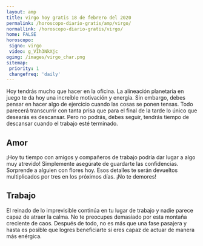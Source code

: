 ```yaml
---
layout: amp
title: virgo hoy gratis 18 de febrero del 2020 
permalink: /horoscopo-diario-gratis/amp/virgo/
normallink: /horoscopo-diario-gratis/virgo/
home: FALSE
horoscopo:
 signo: virgo
 video: g_VIh3NkXjc
ogimg: /images/virgo_char.png
sitemap:
 priority: 1
 changefreq: 'daily'
---
```



Hoy tendrás mucho que hacer en la oficina. La alineación planetaria en juego te da hoy una increíble motivación y energía. Sin embargo, debes pensar en hacer algo de ejercicio cuando las cosas se ponen tensas. Todo parecerá transcurrir con tanta prisa que para el final de la tarde lo único que desearás es descansar. Pero no podrás, debes seguir, tendrás tiempo de descansar cuando el trabajo esté terminado.

## Amor

¡Hoy tu tiempo con amigos y compañeros de trabajo podría dar lugar a algo muy atrevido! Simplemente asegúrate de guardarte las confidencias. Sorprende a alguien con flores hoy. Esos detalles te serán devueltos multiplicados por tres en los próximos días. ¡No te demores!

## Trabajo

El reinado de lo imprevisible continúa en tu lugar de trabajo y nadie parece capaz de atraer la calma. No te preocupes demasiado por esta montaña creciente de caos. Después de todo, no es más que una fase pasajera y hasta es posible que logres beneficiarte si eres capaz de actuar de manera más enérgica.